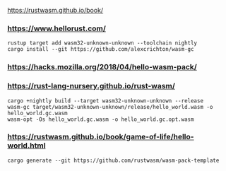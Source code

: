 
https://rustwasm.github.io/book/

### https://www.hellorust.com/

    rustup target add wasm32-unknown-unknown --toolchain nightly
    cargo install --git https://github.com/alexcrichton/wasm-gc

### https://hacks.mozilla.org/2018/04/hello-wasm-pack/

### https://rust-lang-nursery.github.io/rust-wasm/

    cargo +nightly build --target wasm32-unknown-unknown --release
    wasm-gc target/wasm32-unknown-unknown/release/hello_world.wasm -o hello_world.gc.wasm
    wasm-opt -Os hello_world.gc.wasm -o hello_world.gc.opt.wasm

### https://rustwasm.github.io/book/game-of-life/hello-world.html

    cargo generate --git https://github.com/rustwasm/wasm-pack-template

